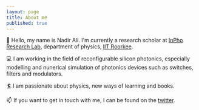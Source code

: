 ```yaml
---
layout: page
title: About me
published: true
---
```

[](/assets/img/avatar1.png)
:wave: Hello, my name is Nadir Ali. I'm currently a research scholar at [InPho Research Lab](https://inpholab.in/), department of physics, [IIT Roorkee](https://www.iitr.ac.in/). 

:computer: I am working in the field of reconfigurable silicon photonics, especially modelling and nunerical simulation of photonics devices such as switches, filters and modulators. 

:surfer: I am passionate about physics, new ways of learning and books.

:mailbox: If you want to get in touch with me, I can be found on the [twitter](https://twitter.com/iam_nadirali).
